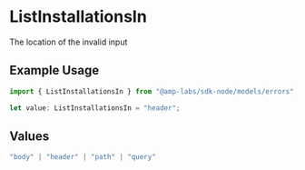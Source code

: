 # ListInstallationsIn

The location of the invalid input

## Example Usage

```typescript
import { ListInstallationsIn } from "@amp-labs/sdk-node/models/errors";

let value: ListInstallationsIn = "header";
```

## Values

```typescript
"body" | "header" | "path" | "query"
```